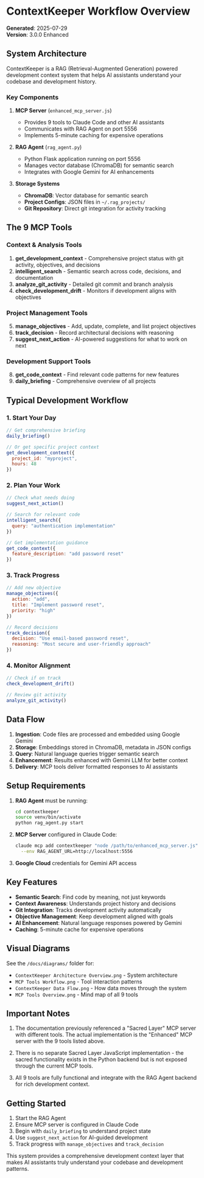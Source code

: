 # ContextKeeper Workflow Overview

**Generated**: 2025-07-29  
**Version**: 3.0.0 Enhanced

## System Architecture

ContextKeeper is a RAG (Retrieval-Augmented Generation) powered development context system that helps AI assistants understand your codebase and development history.

### Key Components

1. **MCP Server** (`enhanced_mcp_server.js`)
   - Provides 9 tools to Claude Code and other AI assistants
   - Communicates with RAG Agent on port 5556
   - Implements 5-minute caching for expensive operations

2. **RAG Agent** (`rag_agent.py`)
   - Python Flask application running on port 5556
   - Manages vector database (ChromaDB) for semantic search
   - Integrates with Google Gemini for AI enhancements

3. **Storage Systems**
   - **ChromaDB**: Vector database for semantic search
   - **Project Configs**: JSON files in `~/.rag_projects/`
   - **Git Repository**: Direct git integration for activity tracking

## The 9 MCP Tools

### Context & Analysis Tools
1. **get_development_context** - Comprehensive project status with git activity, objectives, and decisions
2. **intelligent_search** - Semantic search across code, decisions, and documentation
3. **analyze_git_activity** - Detailed git commit and branch analysis
4. **check_development_drift** - Monitors if development aligns with objectives

### Project Management Tools
5. **manage_objectives** - Add, update, complete, and list project objectives
6. **track_decision** - Record architectural decisions with reasoning
7. **suggest_next_action** - AI-powered suggestions for what to work on next

### Development Support Tools
8. **get_code_context** - Find relevant code patterns for new features
9. **daily_briefing** - Comprehensive overview of all projects

## Typical Development Workflow

### 1. Start Your Day
```javascript
// Get comprehensive briefing
daily_briefing()

// Or get specific project context
get_development_context({
  project_id: "myproject",
  hours: 48
})
```

### 2. Plan Your Work
```javascript
// Check what needs doing
suggest_next_action()

// Search for relevant code
intelligent_search({
  query: "authentication implementation"
})

// Get implementation guidance
get_code_context({
  feature_description: "add password reset"
})
```

### 3. Track Progress
```javascript
// Add new objective
manage_objectives({
  action: "add",
  title: "Implement password reset",
  priority: "high"
})

// Record decisions
track_decision({
  decision: "Use email-based password reset",
  reasoning: "Most secure and user-friendly approach"
})
```

### 4. Monitor Alignment
```javascript
// Check if on track
check_development_drift()

// Review git activity
analyze_git_activity()
```

## Data Flow

1. **Ingestion**: Code files are processed and embedded using Google Gemini
2. **Storage**: Embeddings stored in ChromaDB, metadata in JSON configs
3. **Query**: Natural language queries trigger semantic search
4. **Enhancement**: Results enhanced with Gemini LLM for better context
5. **Delivery**: MCP tools deliver formatted responses to AI assistants

## Setup Requirements

1. **RAG Agent** must be running:
   ```bash
   cd contextkeeper
   source venv/bin/activate
   python rag_agent.py start
   ```

2. **MCP Server** configured in Claude Code:
   ```bash
   claude mcp add contextkeeper "node /path/to/enhanced_mcp_server.js" \
     --env RAG_AGENT_URL=http://localhost:5556
   ```

3. **Google Cloud** credentials for Gemini API access

## Key Features

- **Semantic Search**: Find code by meaning, not just keywords
- **Context Awareness**: Understands project history and decisions
- **Git Integration**: Tracks development activity automatically
- **Objective Management**: Keep development aligned with goals
- **AI Enhancement**: Natural language responses powered by Gemini
- **Caching**: 5-minute cache for expensive operations

## Visual Diagrams

See the `/docs/diagrams/` folder for:
- `ContextKeeper Architecture Overview.png` - System architecture
- `MCP Tools Workflow.png` - Tool interaction patterns
- `ContextKeeper Data Flow.png` - How data moves through the system
- `MCP Tools Overview.png` - Mind map of all 9 tools

## Important Notes

1. The documentation previously referenced a "Sacred Layer" MCP server with different tools. The actual implementation is the "Enhanced" MCP server with the 9 tools listed above.

2. There is no separate Sacred Layer JavaScript implementation - the sacred functionality exists in the Python backend but is not exposed through the current MCP tools.

3. All 9 tools are fully functional and integrate with the RAG Agent backend for rich development context.

## Getting Started

1. Start the RAG Agent
2. Ensure MCP server is configured in Claude Code
3. Begin with `daily_briefing` to understand project state
4. Use `suggest_next_action` for AI-guided development
5. Track progress with `manage_objectives` and `track_decision`

This system provides a comprehensive development context layer that makes AI assistants truly understand your codebase and development patterns.